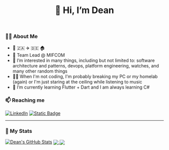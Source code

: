 <header>
  <div style="text-align: center;">
    <h1>👋 Hi, I’m Dean </h1>
  </div>
</header>

### 🤦‍♂️ About Me

-   👶 🇿🇦 ✈️ :de: 🏠
-   💼 Team Lead @ MIFCOM
-   👀 I’m interested in many things, including but not limited to: software architecture and patterns, devops, platform engineering, watches, and many other random things
-   😶‍🌫️ When I'm not coding, I'm probably breaking my PC or my homelab (again) or I'm just staring at the ceiling while listening to music
-   🌱 I’m currently learning Flutter + Dart and I am always learning C#

### 📫 Reaching me

[![LinkedIn](https://img.shields.io/badge/LinkedIn-blue?logo=linkedin&logoColor=white)](https://linkedin.com/in/dean-herringer)
[![Static Badge](https://img.shields.io/badge/dherringer-white?logo=vercel&logoColor=black)](https://dherringer.com)

---

### 🧮 My Stats

[![Dean's GitHub Stats](http://github-readme-streak-stats.herokuapp.com?user=deanher&theme=aura-dark&card_width=1000&mode=weekly&background=0000&fire=ed5007)](https://git.io/streak-stats)
<a href="https://github.com/deanher/github-readme-stats">
  <img align="center" src="https://github-readme-stats-dean-herringers-projects.vercel.app/api?username=deanher&show_icons=true&theme=aura-dark&bg_color=0000&show=reviews,prs_merged,prs_merged_percentage&hide=issues&hide_border=true" />
</a>
<a href="https://github.com/deanher/github-readme-stats">
  <img align="center" src="https://github-readme-stats-dean-herringers-projects.vercel.app/api/top-langs?username=deanher&theme=aura-dark&bg_color=0000&layout=donut&hide=swift,cmake,c%2B%2B&langs_count=6&hide_border=true" />
</a>

<!---
### ✍️ Blog Posts

deanher/deanher is a ✨ special ✨ repository because its `README.md` (this file) appears on your GitHub profile.
You can click the Preview link to take a look at your changes.
--->
